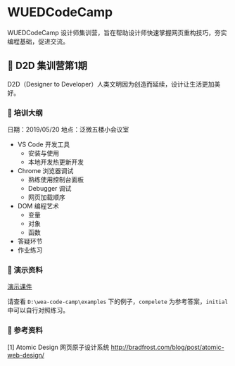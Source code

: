 # WUEDCodeCamp

WUEDCodeCamp 设计师集训营，旨在帮助设计师快速掌握网页重构技巧，夯实编程基础，促进交流。

## 🎯 D2D 集训营第1期

D2D（Designer to Developer）人类文明因为创造而延续，设计让生活更加美好。

### 🥇 培训大纲

日期：2019/05/20
地点：泛微五楼小会议室

- VS Code 开发工具
  - 安装与使用
  - 本地开发热更新开发
- Chrome 浏览器调试
  - 熟练使用控制台面板
  - Debugger 调试
  - 网页加载顺序
- DOM 编程艺术
  - 变量
  - 对象
  - 函数
- 答疑环节
- 作业练习

### 🥈 演示资料

[演示课件](./d2d/第1期.md)

请查看 `D:\wea-code-camp\examples` 下的例子，`compelete` 为参考答案，`initial` 中可以自行对照练习。

### 🥉 参考资料

[1] Atomic Design 网页原子设计系统 http://bradfrost.com/blog/post/atomic-web-design/
